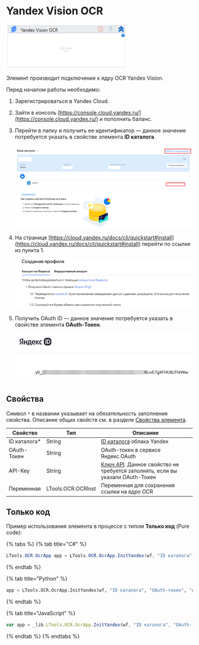# Yandex Vision OCR

![](<../../../.gitbook/assets/image (406).png>)

Элемент производит подключение к ядру OCR Yandex Vision.

Перед началом работы необходимо:

1. Зарегистрироваться в Yandex Cloud.
2. Зайти в консоль [https://console.cloud.yandex.ru/](https://console.cloud.yandex.ru/) и пополнить баланс.
3. Перейти в папку и получить ее идентификатор — данное значение потребуется указать в свойстве элемента **ID каталога**.

   ![Ссылка для перехода в каталог](<../../../.gitbook/assets/image (976).png>)

4. На странице [https://cloud.yandex.ru/docs/cli/quickstart#install](https://cloud.yandex.ru/docs/cli/quickstart#install) перейти по ссылке из пункта 1.

   ![](<../../../.gitbook/assets1/windows_items/get-oauth-token.png>)
   
5. Получить OAuth ID — данное значение потребуется указать в свойстве элемента **OAuth-Токен**.

   ![](<../../../.gitbook/assets1/windows_items/OAuth-token.png>)


## Свойства
Символ `*` в названии указывает на обязательность заполнения свойства. Описание общих свойств см. в разделе [Свойства элемента](https://docs.primo-rpa.ru/primo-rpa/primo-studio/process/elements#svoistva-elementa).


| Свойство      | Тип                | Описание                                                                                                                                                                     |
| ------------- | ------------------ | ---------------------------------------------------------------------------------------------------------------------------------------------------------------------------- |
| ID каталога\* | String             | [ID каталога](https://cloud.yandex.ru/docs/resource-manager/operations/folder/get-id) облака Yandex |
| OAuth-Токен   | String             | OAuth-токен в сервисе Яндекс.OAuth |
| API-Key       | String             | [Ключ API](https://cloud.yandex.ru/docs/iam/concepts/authorization/api-key). Данное свойство не требуется заполнять, если вы указали OAuth-Токен |
| Переменная    | LTools.OCR.OCRInst | Переменная для сохранения ссылки на ядро OCR               |


## Только код

Пример использования элемента в процессе с типом **Только код** (Pure code):

{% tabs %}
{% tab title="C#" %}
```csharp
LTools.OCR.OcrApp app = LTools.OCR.OcrApp.InitYandex(wf, "ID каталога", "OAuth-токен", "API-key");
```
{% endtab %}

{% tab title="Python" %}
```python
app = LTools.OCR.OcrApp.InitYandex(wf, "ID каталога", "OAuth-токен", "API-key")
```
{% endtab %}

{% tab title="JavaScript" %}
```javascript
var app = _lib.LTools.OCR.OcrApp.InitYandex(wf, "ID каталога", "OAuth-токен", "API-key");
```
{% endtab %}
{% endtabs %}

